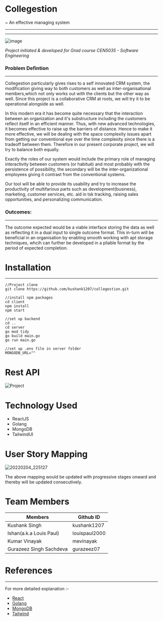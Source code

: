 # Collegestion 

~ An effective managing system 

--------
--------

![image](https://user-images.githubusercontent.com/43453205/160801161-77202711-3dca-4b12-ad73-0a776a6b1788.png)

*Project initiated & developed for Grad course CEN5035 - Software Engineering*


### Problem Defintion
--------
Collegestion particularly gives rises to a self innovated CRM system, the modification giving way to both customers as well as inter-organisational members,which not only works out with the clients but the other way as well. Since this project is a collaborative CRM at roots, we will try it to be operational alongside as well. 

In this modern era it has become quite necessary that the interaction between an organization and it's substructure including the customers reflect itself in an efficient manner. Thus, with new advanced technologies, it becomes effective to raise up the barriers of distance. Hence to make it more effective, we will be dealing with the space complexity issues apart from getting our conventional eye over the time complexity since there is a tradeoff between them. Therefore in our present corporate project, we will try to balance both equally.

Exactly the roles of our system would include the primary role of managing interactivity between customers (or habitué) and most probably with the persistence of possibility, the secondary will be the inter-organizational employees giving it contrast from the conventional systems.

Our tool will be able to provide its usability and try to increase the productivity of multifarious parts such as development(business), marketing, customer services, etc. aid in tsk tracking, raising sales opportunities, and personalizing communication.


### Outcomes:
--------
The outcome expected would be a viable interface storing the data as well as reflecting it in a dual input to single outcome format. This in-turn will be beneficial in an organisation by enabling smooth working with apt storage techniques, whcih can further be developed in a pliable format by the period of expected completion.

# Installation
--------
```
//Project clone
git clone https://github.com/kushank1207/collegestion.git

//install npm packages
cd client
npm install
npm start

//set up backend
cd ..
cd server
go mod tidy
go build main.go
go run main.go

//set up .env file in server folder
MONGODB_URL=""
```
# Rest API
![Project](https://user-images.githubusercontent.com/66404378/153310836-89ec67fe-f294-4038-8784-85d6bfd2b272.gif)


# Technology Used

* ReactJS
* Golang
* MongoDB
* TailwindUI

# User Story Mapping
![20220204_225127](https://user-images.githubusercontent.com/43453205/152628375-e2d91300-0590-42d4-b191-273c69e23655.jpg)


The above mapping would be updated with progressive stages onward and thereby will be updated consecutively.

# Team Members

| Members                 | Github ID     |
| ----------------------- | ------------- |
| Kushank Singh           | kushank1207   |
| Ishan(a.k.a Louis Paul) | louispaul2000 |
| Kumar Vinayak           | mevinayak     |
| Gurazeez Singh Sachdeva | gurazeez07    |



# References
--------
For more detailed explanation :-

* [React](https://reactjs.org/)
* [Golang](https://go.dev/doc/)
* [MongoDB](https://docs.mongodb.com/)
* [Tailwind](https://tailwindui.com/documentation)

